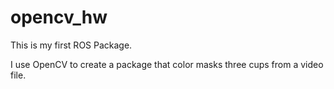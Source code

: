 # opencv_hw
This is my first ROS Package.

I use OpenCV to create a package that color masks three cups from a video file.
